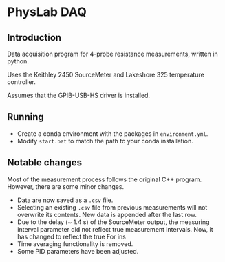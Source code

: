 # PhysLab DAQ

## Introduction

Data acquisition program for 4-probe resistance measurements, written in python.

Uses the Keithley 2450 SourceMeter and Lakeshore 325 temperature controller.

Assumes that the GPIB-USB-HS driver is installed.

## Running

* Create a conda environment with the packages in `environment.yml`.
* Modify `start.bat` to match the path to your conda installation.

## Notable changes

Most of the measurement process follows the original C++ program. However, there are some minor changes.

* Data are now saved as a `.csv` file.
* Selecting an existing `.csv` file from previous measurements will not overwrite its contents. New data is appended after the last row.
* Due to the delay (~ 1.4 s) of the SourceMeter output, the measuring interval parameter did not reflect true measurement intervals. Now, it has changed to reflect the true  For ins
* Time averaging functionality is removed.
* Some PID parameters have been adjusted.
